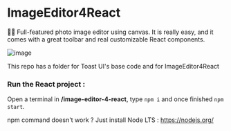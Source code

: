 # ImageEditor4React
🍞🎨 Full-featured photo image editor using canvas. It is really easy, and it comes with a great toolbar and real customizable React components.

![image](https://user-images.githubusercontent.com/49253492/181649364-614f458c-6c98-4686-9b66-6167483cae71.png)

This repo has a folder for Toast UI's base code and for ImageEditor4React

### Run the React project :
Open a terminal in **/image-editor-4-react**, type `npm i` and once finished `npm start`.

npm command doesn't work ? Just install Node LTS : https://nodejs.org/
